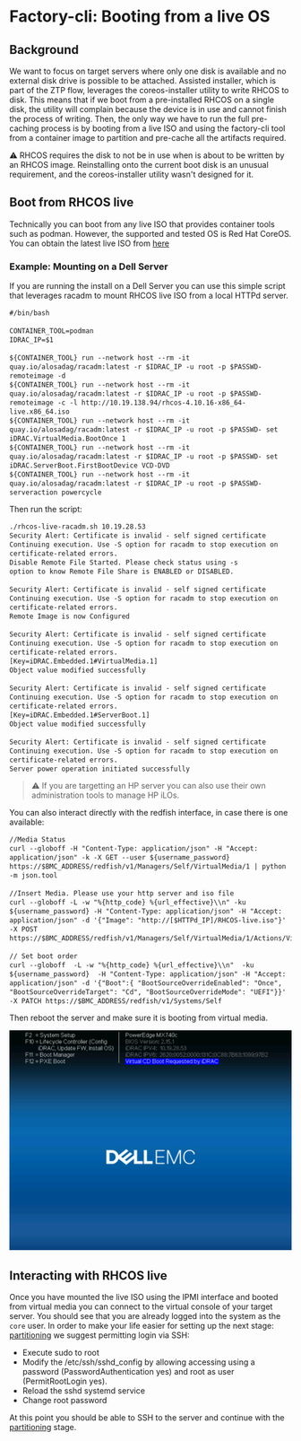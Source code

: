 # Factory-cli: Booting from a live OS #

## Background ##

We want to focus on target servers where only one disk is available and no external disk drive is possible to be attached. Assisted installer, which is part of the ZTP flow, leverages the coreos-installer utility to write RHCOS to disk. This means that if we boot from a pre-installed RHCOS on a single disk, the utility will complain because the device is in use and cannot finish the process of writing. Then, the only way we have to run the full pre-caching process is by booting from a live ISO and using the factory-cli tool from a container image to partition and pre-cache all the artifacts required.

:warning: RHCOS requires the disk to not be in use when is about to be written by an RHCOS image. Reinstalling onto the current boot disk is an unusual requirement, and the coreos-installer utility wasn't designed for it.

## Boot from RHCOS live

Technically you can boot from any live ISO that provides container tools such as podman. However, the supported and tested OS is Red Hat CoreOS. You can obtain the latest live ISO from [here](https://mirror.openshift.com/pub/openshift-v4/x86_64/dependencies/rhcos/latest/rhcos-live.x86_64.iso)

### Example: Mounting on a Dell Server
If you are running the install on a Dell Server you can use this simple script that leverages racadm to mount RHCOS live ISO from a local HTTPd server.

```
#/bin/bash

CONTAINER_TOOL=podman
IDRAC_IP=$1

${CONTAINER_TOOL} run --network host --rm -it quay.io/alosadag/racadm:latest -r $IDRAC_IP -u root -p $PASSWD- remoteimage -d
${CONTAINER_TOOL} run --network host --rm -it quay.io/alosadag/racadm:latest -r $IDRAC_IP -u root -p $PASSWD- remoteimage -c -l http://10.19.138.94/rhcos-4.10.16-x86_64-live.x86_64.iso
${CONTAINER_TOOL} run --network host --rm -it quay.io/alosadag/racadm:latest -r $IDRAC_IP -u root -p $PASSWD- set iDRAC.VirtualMedia.BootOnce 1
${CONTAINER_TOOL} run --network host --rm -it quay.io/alosadag/racadm:latest -r $IDRAC_IP -u root -p $PASSWD- set iDRAC.ServerBoot.FirstBootDevice VCD-DVD
${CONTAINER_TOOL} run --network host --rm -it quay.io/alosadag/racadm:latest -r $IDRAC_IP -u root -p $PASSWD- serveraction powercycle
```

Then run the script:

```
./rhcos-live-racadm.sh 10.19.28.53
Security Alert: Certificate is invalid - self signed certificate
Continuing execution. Use -S option for racadm to stop execution on certificate-related errors.
Disable Remote File Started. Please check status using -s                    
option to know Remote File Share is ENABLED or DISABLED.

Security Alert: Certificate is invalid - self signed certificate
Continuing execution. Use -S option for racadm to stop execution on certificate-related errors.
Remote Image is now Configured                                               

Security Alert: Certificate is invalid - self signed certificate
Continuing execution. Use -S option for racadm to stop execution on certificate-related errors.
[Key=iDRAC.Embedded.1#VirtualMedia.1]                                        
Object value modified successfully

Security Alert: Certificate is invalid - self signed certificate
Continuing execution. Use -S option for racadm to stop execution on certificate-related errors.
[Key=iDRAC.Embedded.1#ServerBoot.1]                                          
Object value modified successfully

Security Alert: Certificate is invalid - self signed certificate
Continuing execution. Use -S option for racadm to stop execution on certificate-related errors.
Server power operation initiated successfully                        
```

>:warning: If you are targetting an HP server you can also use their own administration tools to manage HP iLOs.

You can also interact directly with the redfish interface, in case there is one available:

```
//Media Status
curl --globoff -H "Content-Type: application/json" -H "Accept: application/json" -k -X GET --user ${username_password} https://$BMC_ADDRESS/redfish/v1/Managers/Self/VirtualMedia/1 | python -m json.tool

//Insert Media. Please use your http server and iso file
curl --globoff -L -w "%{http_code} %{url_effective}\\n" -ku ${username_password} -H "Content-Type: application/json" -H "Accept: application/json" -d '{"Image": "http://[$HTTPd_IP]/RHCOS-live.iso"}' -X POST https://$BMC_ADDRESS/redfish/v1/Managers/Self/VirtualMedia/1/Actions/VirtualMedia.InsertMedia

// Set boot order
curl --globoff  -L -w "%{http_code} %{url_effective}\\n"  -ku ${username_password}  -H "Content-Type: application/json" -H "Accept: application/json" -d '{"Boot":{ "BootSourceOverrideEnabled": "Once", "BootSourceOverrideTarget": "Cd", "BootSourceOverrideMode": "UEFI"}}' -X PATCH https://$BMC_ADDRESS/redfish/v1/Systems/Self
```

Then reboot the server and make sure it is booting from virtual media.


![Booting from virtualmedia](images/idrac-virtualmedia.png "Booting from virtualmedia")



## Interacting with RHCOS live

Once you have mounted the live ISO using the IPMI interface and booted from virtual media you can connect to the virtual console of your target server.  You should see that you are already logged into the system as the `core` user. In order to make your life easier for setting up the next stage: [partitioning](../partitioning.md) we suggest permitting login via SSH:

* Execute sudo to root
* Modify the /etc/ssh/sshd_config by allowing accessing using a password (PasswordAuthentication yes) and root as user (PermitRootLogin yes).
* Reload the sshd systemd service
* Change root password


At this point you should be able to SSH to the server and continue with the [partitioning](../partitioning.md) stage.